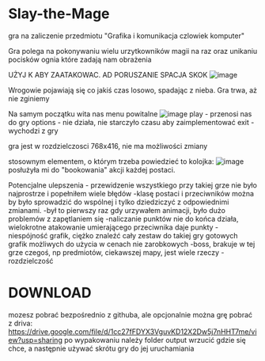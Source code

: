 # Slay-the-Mage

gra na zaliczenie przedmiotu "Grafika i komunikacja czlowiek komputer"

Gra polega na pokonywaniu wielu urzytkowników magii na raz oraz unikaniu pocisków ognia które zadają nam obrażenia

UŻYJ K ABY ZAATAKOWAC.
AD PORUSZANIE
SPACJA SKOK
![image](https://user-images.githubusercontent.com/69533622/229312475-ccc37c62-2ae7-4012-a45e-3bf504c7cd68.png)

Wrogowie pojawiają się co jakiś czas losowo, spadając z nieba. Gra trwa, aż nie zginiemy

Na samym początku wita nas menu powitalne
![image](https://user-images.githubusercontent.com/69533622/229312519-1f52627f-7e66-418d-bc45-0ffe911dedda.png)
play - przenosi nas do gry
options - nie działa, nie starczyło czasu aby zaimplementować
exit - wychodzi z gry


gra jest w rozdzielczosci 768x416, nie ma możliwości zmiany

stosownym elementem, o którym trzeba powiedzieć to kolojka:
![image](https://user-images.githubusercontent.com/69533622/229312579-b4292df4-4e7e-4241-ae5a-99fe2b3d33c7.png)
posłużyła mi do "bookowania" akcji każdej postaci.

Potencjalne ulepszenia - przewidzenie wszystkiego przy takiej grze nie było najprostrze i popełniłem wiele błędów
-klasę postaci i przeciwników można by było sprowadzić do wspólnej i tylko dziedziczyć z odpowiednimi zmianami.
-był to pierwszy raz gdy urzywałem animacji, było dużo problemów z zapętlaniem się
-naliczanie punktów nie do końca działa, wielokrotne atakowanie umierającego przeciwnika daje punkty
-niespójność grafik, ciężko znaleźć cały zestaw do takiej gry gotowych grafik możliwych do użycia w cenach nie zarobkowych
-boss, brakuje w tej grze czegoś, np predmiotów, ciekawszej mapy, jest wiele rzeczy
-rozdzielczość



# DOWNLOAD
mozesz pobrać bezpośrednio z githuba, ale opcjonalnie można grę pobrać z driva: https://drive.google.com/file/d/1cc27fFDYX3VguvKD12X2Dw5j7nHHT7me/view?usp=sharing
po wypakowaniu należy folder output wrzucić gdzie się chce, a następnie używać skrótu gry do jej uruchamiania